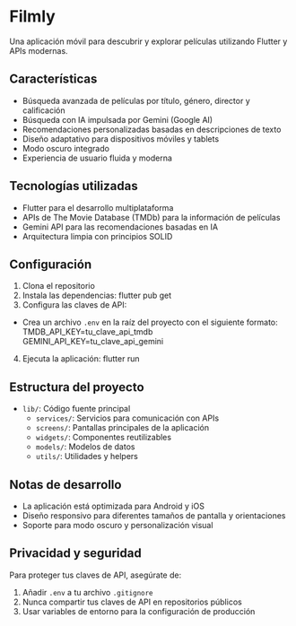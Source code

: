 # Filmly

Una aplicación móvil para descubrir y explorar películas utilizando Flutter y APIs modernas.

## Características

- Búsqueda avanzada de películas por título, género, director y calificación
- Búsqueda con IA impulsada por Gemini (Google AI)
- Recomendaciones personalizadas basadas en descripciones de texto
- Diseño adaptativo para dispositivos móviles y tablets
- Modo oscuro integrado
- Experiencia de usuario fluida y moderna

## Tecnologías utilizadas

- Flutter para el desarrollo multiplataforma
- APIs de The Movie Database (TMDb) para la información de películas
- Gemini API para las recomendaciones basadas en IA
- Arquitectura limpia con principios SOLID

## Configuración

1. Clona el repositorio
2. Instala las dependencias:
flutter pub get
3. Configura las claves de API:
- Crea un archivo `.env` en la raíz del proyecto con el siguiente formato:
TMDB_API_KEY=tu_clave_api_tmdb GEMINI_API_KEY=tu_clave_api_gemini
4. Ejecuta la aplicación:
flutter run

## Estructura del proyecto

- `lib/`: Código fuente principal
  - `services/`: Servicios para comunicación con APIs
  - `screens/`: Pantallas principales de la aplicación
  - `widgets/`: Componentes reutilizables
  - `models/`: Modelos de datos
  - `utils/`: Utilidades y helpers

## Notas de desarrollo

- La aplicación está optimizada para Android y iOS
- Diseño responsivo para diferentes tamaños de pantalla y orientaciones
- Soporte para modo oscuro y personalización visual

## Privacidad y seguridad

Para proteger tus claves de API, asegúrate de:

1. Añadir `.env` a tu archivo `.gitignore`
2. Nunca compartir tus claves de API en repositorios públicos
3. Usar variables de entorno para la configuración de producción